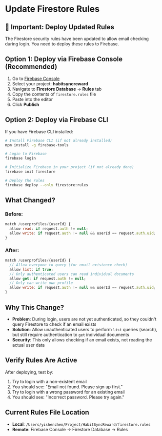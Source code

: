 # Update Firestore Rules

## 🚨 Important: Deploy Updated Rules

The Firestore security rules have been updated to allow email checking during login. You need to deploy these rules to Firebase.

## Option 1: Deploy via Firebase Console (Recommended)

1. Go to [Firebase Console](https://console.firebase.google.com/)
2. Select your project: **habitsyncreward**
3. Navigate to **Firestore Database** → **Rules** tab
4. Copy the contents of `firestore.rules` file
5. Paste into the editor
6. Click **Publish**

## Option 2: Deploy via Firebase CLI

If you have Firebase CLI installed:

```bash
# Install Firebase CLI (if not already installed)
npm install -g firebase-tools

# Login to Firebase
firebase login

# Initialize Firebase in your project (if not already done)
firebase init firestore

# Deploy the rules
firebase deploy --only firestore:rules
```

## What Changed?

### Before:
```javascript
match /userprofiles/{userId} {
  allow read: if request.auth != null;
  allow write: if request.auth != null && userId == request.auth.uid;
}
```

### After:
```javascript
match /userprofiles/{userId} {
  // Allow everyone to query (for email existence check)
  allow list: if true;
  // Only authenticated users can read individual documents
  allow get: if request.auth != null;
  // Only can write own profile
  allow write: if request.auth != null && userId == request.auth.uid;
}
```

## Why This Change?

- **Problem**: During login, users are not yet authenticated, so they couldn't query Firestore to check if an email exists
- **Solution**: Allow unauthenticated users to perform `list` queries (search), but still require authentication to `get` individual documents
- **Security**: This only allows checking if an email exists, not reading the actual user data

## Verify Rules Are Active

After deploying, test by:
1. Try to login with a non-existent email
2. You should see: "Email not found. Please sign up first."
3. Try to login with a wrong password for an existing email
4. You should see: "Incorrect password. Please try again."

## Current Rules File Location

- **Local**: `/Users/yishenchen/Project/HabitSyncReward/firestore.rules`
- **Remote**: Firebase Console → Firestore Database → Rules

